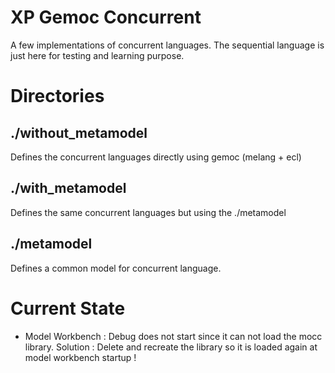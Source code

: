 # XP Gemoc Concurrent

A few implementations of concurrent languages.
The sequential language is just here for testing and learning purpose.

# Directories
## ./without_metamodel
Defines the concurrent languages directly using gemoc (melang + ecl)

## ./with_metamodel
Defines the same concurrent languages but using the ./metamodel

## ./metamodel
Defines a common model for concurrent language.

# Current State
  * Model Workbench : Debug does not start since it can not load the mocc library. Solution : Delete and recreate the library so it is loaded again at model workbench startup !
